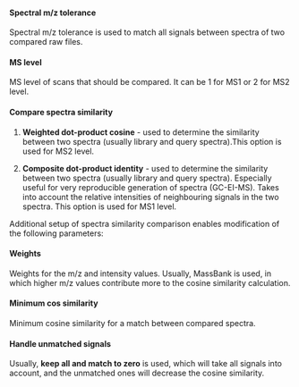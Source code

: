 #### Spectral m/z tolerance
Spectral m/z tolerance is used to match all signals between spectra of two compared raw files.

#### MS level
 MS level of scans that should be compared. It can be 1 for MS1 or 2 for MS2 level.

#### Compare spectra similarity

 1. **Weighted dot-product cosine** - used to determine the similarity between two spectra (usually library and query spectra).This option is used for MS2 level.


 2. **Composite dot-product identity** - used to determine the similarity between two spectra (usually library and query spectra). Especially useful for very reproducible generation of spectra (GC-EI-MS). Takes into account the relative intensities of neighbouring signals in the two spectra. This option is used for MS1 level.

 Additional setup of spectra similarity comparison enables modification of the following parameters:

#### Weights
Weights for the m/z and intensity values. Usually, MassBank is used, in which higher m/z values contribute more to the cosine similarity calculation.

#### Minimum cos similarity
Minimum cosine similarity for a match between compared spectra.

#### Handle unmatched signals
Usually, **keep all and match to zero** is used, which will take all signals into account, and the unmatched ones will decrease the cosine similarity. 
